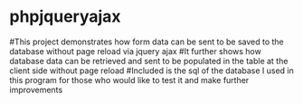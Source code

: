 # phpjqueryajax
#This project demonstrates how form data can be sent to be saved to the database without page reload via jquery ajax
#It further shows how database data can be retrieved and sent to be populated in the table at the client side without page reload
#Included is the sql of the database I used in this program for those who would like to test it and make further improvements
